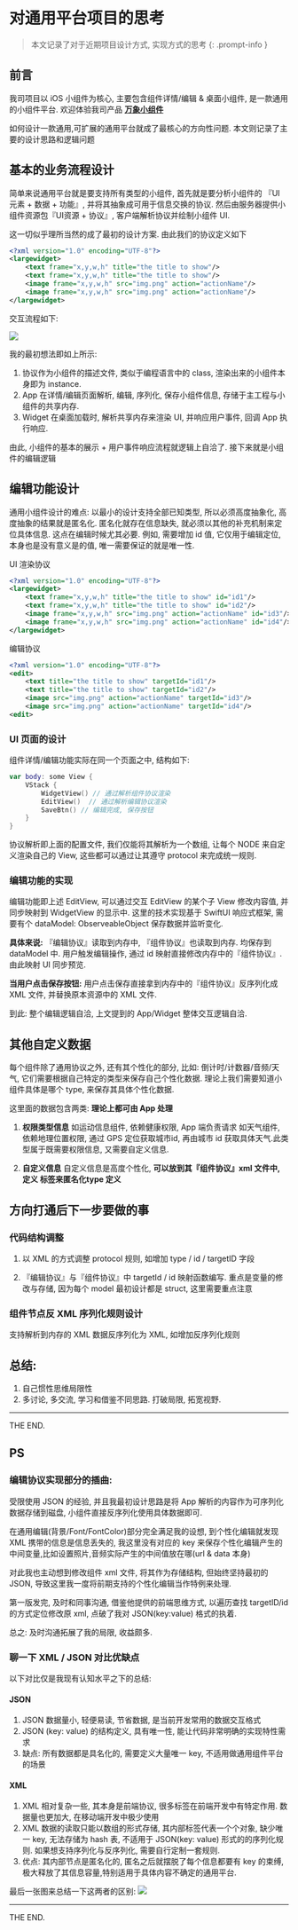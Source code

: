 # 对通用平台项目的思考

> 本文记录了对于近期项目设计方式, 实现方式的思考
{: .prompt-info }

## 前言

我司项目以 iOS 小组件为核心, 主要包含组件详情/编辑 & 桌面小组件, 是一款通用的小组件平台. 欢迎体验我司产品 [**万象小组件**](https://apps.apple.com/cn/app/id6475290700)

如何设计一款通用,可扩展的通用平台就成了最核心的方向性问题. 本文则记录了主要的设计思路和逻辑问题

## 基本的业务流程设计

简单来说通用平台就是要支持所有类型的小组件, 首先就是要分析小组件的 『UI 元素 + 数据 + 功能』, 并将其抽象成可用于信息交换的协议. 然后由服务器提供小组件资源包『UI资源 + 协议』, 客户端解析协议并绘制小组件 UI.

这一切似乎理所当然的成了最初的设计方案. 由此我们的协议定义如下

```xml
<?xml version="1.0" encoding="UTF-8"?>
<largewidget>
    <text frame="x,y,w,h" title="the title to show"/>
    <text frame="x,y,w,h" title="the title to show"/>
    <image frame="x,y,w,h" src="img.png" action="actionName"/>
    <image frame="x,y,w,h" src="img.png" action="actionName"/>
</largewidget>
```

交互流程如下:

![](/media/对通用平台项目的思考/1.jpg)


我的最初想法即如上所示:

1. 协议作为小组件的描述文件, 类似于编程语言中的 class, 渲染出来的小组件本身即为 instance. 
2. App 在详情/编辑页面解析, 编辑, 序列化, 保存小组件信息, 存储于主工程与小组件的共享内存. 
3. Widget 在桌面加载时, 解析共享内存来渲染 UI, 并响应用户事件, 回调 App 执行响应.

由此, 小组件的基本的展示 + 用户事件响应流程就逻辑上自洽了. 接下来就是小组件的编辑逻辑

## 编辑功能设计

通用小组件设计的难点:
以最小的设计支持全部已知类型, 所以必须高度抽象化, 高度抽象的结果就是匿名化. 匿名化就存在信息缺失, 就必须以其他的补充机制来定位具体信息. 这点在编辑时候尤其必要. 例如, 需要增加 id 值, 它仅用于编辑定位, 本身也是没有意义是的值, 唯一需要保证的就是唯一性.

UI 渲染协议

```xml
<?xml version="1.0" encoding="UTF-8"?>
<largewidget>
    <text frame="x,y,w,h" title="the title to show" id="id1"/>
    <text frame="x,y,w,h" title="the title to show" id="id2"/>
    <image frame="x,y,w,h" src="img.png" action="actionName" id="id3"/>
    <image frame="x,y,w,h" src="img.png" action="actionName" id="id4"/>
</largewidget>
```

编辑协议

```xml
<?xml version="1.0" encoding="UTF-8"?>
<edit>
    <text title="the title to show" targetId="id1"/>
    <text title="the title to show" targetId="id2"/>
    <image src="img.png" action="actionName" targetId="id3"/>
    <image src="img.png" action="actionName" targetId="id4"/>
<edit>
```

### UI 页面的设计

组件详情/编辑功能实际在同一个页面之中, 结构如下:

```swift
var body: some View {
    VStack {
        WidgetView() // 通过解析组件协议渲染
        EditView()  // 通过解析编辑协议渲染
        SaveBtn() // 编辑完成, 保存按钮
    }
}
```

协议解析即上面的配置文件, 我们仅能将其解析为一个数组, 让每个 NODE 来自定义渲染自己的 View, 这些都可以通过让其遵守 protocol 来完成统一规则.

### 编辑功能的实现

编辑功能即上述 EditView, 可以通过交互 EditView 的某个子 View 修改内容值, 并同步映射到 WidgetView 的显示中. 这里的技术实现基于 SwiftUI 响应式框架, 需要有个 dataModel:  ObserveableObject 保存数据并监听变化.

**具体来说:**
『编辑协议』读取到内存中, 『组件协议』也读取到内存. 均保存到 dataModel 中.
用户触发编辑操作, 通过 id 映射直接修改内存中的『组件协议』. 由此映射 UI 同步预览.

**当用户点击保存按钮:**
用户点击保存直接拿到内存中的『组件协议』反序列化成 XML 文件, 并替换原本资源中的 XML 文件.

到此: 整个编辑逻辑自洽, 上文提到的 App/Widget 整体交互逻辑自洽.

## 其他自定义数据

每个组件除了通用协议之外, 还有其个性化的部分, 比如: 倒计时/计数器/音频/天气, 它们需要根据自己特定的类型来保存自己个性化数据. 理论上我们需要知道小组件具体是哪个 type, 来保存其具体个性化数据.

这里面的数据包含两类: **理论上都可由 App 处理**

1. **权限类型信息**
    如运动信息组件, 依赖健康权限, App 端负责请求
    如天气组件, 依赖地理位置权限, 通过 GPS 定位获取城市id, 再由城市 id 获取具体天气.此类型属于既需要权限信息, 又需要自定义信息.
    
2. **自定义信息**
    自定义信息是高度个性化, **可以放到其『组件协议』xml 文件中, 定义 <customData/> 标签来匿名化type 定义**
	
## 方向打通后下一步要做的事
	
### 代码结构调整 

1. 以 XML 的方式调整 protocol 规则, 如增加 type / id / targetID 字段

2. 『编辑协议』与『组件协议』中 targetId / id 映射函数编写. 重点是变量的修改与存储, 因为每个 model 最初设计都是 struct, 这里需要重点注意

### 组件节点反 XML 序列化规则设计

支持解析到内存的 XML 数据反序列化为 XML, 如增加反序列化规则

## 总结:

1. 自己惯性思维局限性
2. 多讨论, 多交流, 学习和借鉴不同思路. 打破局限, 拓宽视野.

-----
THE END.


## PS

### 编辑协议实现部分的插曲:

受限使用 JSON 的经验, 并且我最初设计思路是将 App 解析的内容作为可序列化数据存储到磁盘, 小组件直接反序列化使用具体数据即可.

在通用编辑(背景/Font/FontColor)部分完全满足我的设想, 到个性化编辑就发现 XML 携带的信息是信息丢失的, 我这里没有对应的 key 来保存个性化编辑产生的中间变量,比如设置照片,音频实际产生的中间值放在哪(url & data 本身)

对此我也主动想到修改组件 xml 文件, 将其作为存储结构, 但始终坚持最初的 JSON, 导致这里我一度将前期支持的个性化编辑当作特例来处理.

第一版发完, 及时和同事沟通, 借鉴他提供的前端思维方式, 以遍历查找 targetID/id 的方式定位修改原 xml, 点破了我对 JSON(key:value) 格式的执着.

总之: 及时沟通拓展了我的局限, 收益颇多.

### 聊一下 XML / JSON 对比优缺点

以下对比仅是我现有认知水平之下的总结:

#### JSON

1. JSON 数据量小, 轻便易读, 节省数据, 是当前开发常用的数据交互格式
2. JSON (key: value) 的结构定义, 具有唯一性, 能让代码非常明确的实现特性需求
3. 缺点: 所有数据都是具名化的, 需要定义大量唯一 key, 不适用做通用组件平台的场景

#### XML

1. XML 相对复杂一些, 其本身是前端协议, 很多标签在前端开发中有特定作用. 数据量也更加大, 在移动端开发中极少使用
2. XML 数据的读取只能以数组的形式存储, 其内部标签代表一个个对象, 缺少唯一 key, 无法存储为 hash 表, 不适用于 JSON(key: value) 形式的的序列化规则. 如果想支持序列化与反序列化, 需要自行定制一套规则.
3. 优点: 其内部节点是匿名化的, 匿名之后就摆脱了每个信息都要有 key 的束缚, 极大释放了其信息容量,特别适用于具体内容不确定的通用平台.

最后一张图来总结一下这两者的区别:
![](/media/对通用平台项目的思考/2.jpg)


-----
THE END.


